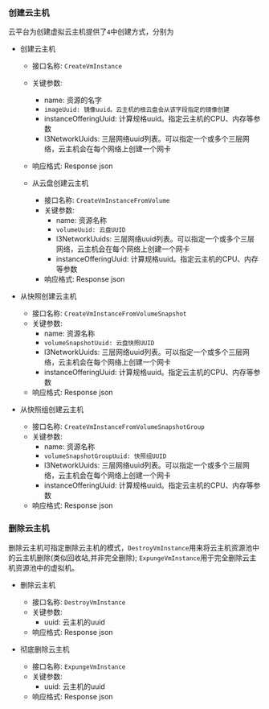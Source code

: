 ### 创建云主机

云平台为创建虚拟云主机提供了`4`中创建方式，分别为

- 创建云主机

    - 接口名称: `CreateVmInstance`
    - 关键参数: 
      - name:  资源的名字
      - `imageUuid: 镜像uuid。云主机的根云盘会从该字段指定的镜像创建`
      - instanceOfferingUuid: 计算规格uuid。指定云主机的CPU、内存等参数
      - l3NetworkUuids: 三层网络uuid列表。可以指定一个或多个三层网络，云主机会在每个网络上创建一个网卡
    - 响应格式: Response json

  - 从云盘创建云主机
    
    - 接口名称: `CreateVmInstanceFromVolume`
    - 关键参数:
      - name: 资源名称
      - `volumeUuid: 云盘UUID`
      - l3NetworkUuids: 三层网络uuid列表。可以指定一个或多个三层网络，云主机会在每个网络上创建一个网卡
      - instanceOfferingUuid: 计算规格uuid。指定云主机的CPU、内存等参数
    - 响应格式: Response json

- 从快照创建云主机

    - 接口名称: `CreateVmInstanceFromVolumeSnapshot`
    - 关键参数: 
      - name: 资源名称
      - `volumeSnapshotUuid: 云盘快照UUID`
      - l3NetworkUuids: 三层网络uuid列表。可以指定一个或多个三层网络，云主机会在每个网络上创建一个网卡
      - instanceOfferingUuid: 计算规格uuid。指定云主机的CPU、内存等参数
    - 响应格式: Response json

- 从快照组创建云主机

    - 接口名称: `CreateVmInstanceFromVolumeSnapshotGroup`
    - 关键参数: 
      - name: 资源名称
      - `volumeSnapshotGroupUuid: 快照组UUID`
      - l3NetworkUuids: 三层网络uuid列表。可以指定一个或多个三层网络，云主机会在每个网络上创建一个网卡
      - instanceOfferingUuid: 计算规格uuid。指定云主机的CPU、内存等参数
    - 响应格式: Response json

### 删除云主机

删除云主机可指定删除云主机的模式，`DestroyVmInstance`用来将云主机资源池中的云主机删除(类似回收站,并非完全删除); `ExpungeVmInstance`用于完全删除云主机资源池中的虚拟机。

- 删除云主机

    - 接口名称: `DestroyVmInstance`
    - 关键参数: 
      - uuid: 云主机的uuid
    - 响应格式: Response json

- 彻底删除云主机

    - 接口名称: `ExpungeVmInstance`
    - 关键参数: 
      - uuid: 云主机的uuid
    - 响应格式: Response json

    